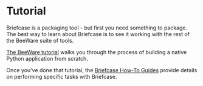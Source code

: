# Tutorial

Briefcase is a packaging tool - but first you need something to package.
The best way to learn about Briefcase is to see it working with the rest
of the BeeWare suite of tools.

[The BeeWare tutorial](https://docs.beeware.org/en/latest/) walks you
through the process of building a native Python application from
scratch.

Once you've done that tutorial, the [Briefcase How-To Guides](../how-to) provide details on
performing specific tasks with Briefcase.
